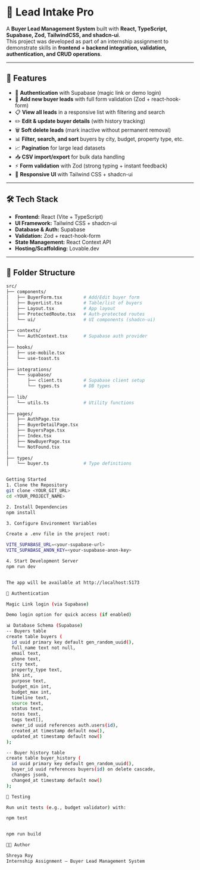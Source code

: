 # 🏡 Lead Intake Pro

A **Buyer Lead Management System** built with **React, TypeScript, Supabase, Zod, TailwindCSS, and shadcn-ui**.  
This project was developed as part of an internship assignment to demonstrate skills in **frontend + backend integration, validation, authentication, and CRUD operations**.

---

## 🚀 Features

- 🔑 **Authentication** with Supabase (magic link or demo login)
- 📝 **Add new buyer leads** with full form validation (Zod + react-hook-form)
- 📋 **View all leads** in a responsive list with filtering and search
- ✏️ **Edit & update buyer details** (with history tracking)
- 🗑️ **Soft delete leads** (mark inactive without permanent removal)
- 📊 **Filter, search, and sort** buyers by city, budget, property type, etc.
- 📈 **Pagination** for large lead datasets
- 📥 **CSV import/export** for bulk data handling
- ⚡ **Form validation** with Zod (strong typing + instant feedback)
- 🎨 **Responsive UI** with Tailwind CSS + shadcn-ui

---

## 🛠️ Tech Stack

- **Frontend:** React (Vite + TypeScript)
- **UI Framework:** Tailwind CSS + shadcn-ui
- **Database & Auth:** Supabase
- **Validation:** Zod + react-hook-form
- **State Management:** React Context API
- **Hosting/Scaffolding:** Lovable.dev

---

## 📂 Folder Structure

```bash
src/
├── components/
│   ├── BuyerForm.tsx        # Add/Edit buyer form
│   ├── BuyerList.tsx        # Table/list of buyers
│   ├── Layout.tsx           # App layout
│   ├── ProtectedRoute.tsx   # Auth-protected routes
│   └── ui/                  # UI components (shadcn-ui)
│
├── contexts/
│   └── AuthContext.tsx      # Supabase auth provider
│
├── hooks/
│   ├── use-mobile.tsx
│   └── use-toast.ts
│
├── integrations/
│   └── supabase/
│       ├── client.ts        # Supabase client setup
│       └── types.ts         # DB types
│
├── lib/
│   └── utils.ts             # Utility functions
│
├── pages/
│   ├── AuthPage.tsx
│   ├── BuyerDetailPage.tsx
│   ├── BuyersPage.tsx
│   ├── Index.tsx
│   ├── NewBuyerPage.tsx
│   └── NotFound.tsx
│
├── types/
│   └── buyer.ts             # Type definitions


Getting Started
1. Clone the Repository
git clone <YOUR_GIT_URL>
cd <YOUR_PROJECT_NAME>

2. Install Dependencies
npm install

3. Configure Environment Variables

Create a .env file in the project root:

VITE_SUPABASE_URL=<your-supabase-url>
VITE_SUPABASE_ANON_KEY=<your-supabase-anon-key>

4. Start Development Server
npm run dev


The app will be available at http://localhost:5173

🔑 Authentication

Magic Link login (via Supabase)

Demo login option for quick access (if enabled)

📊 Database Schema (Supabase)
-- Buyers table
create table buyers (
  id uuid primary key default gen_random_uuid(),
  full_name text not null,
  email text,
  phone text,
  city text,
  property_type text,
  bhk int,
  purpose text,
  budget_min int,
  budget_max int,
  timeline text,
  source text,
  status text,
  notes text,
  tags text[],
  owner_id uuid references auth.users(id),
  created_at timestamp default now(),
  updated_at timestamp default now()
);

-- Buyer history table
create table buyer_history (
  id uuid primary key default gen_random_uuid(),
  buyer_id uuid references buyers(id) on delete cascade,
  changes jsonb,
  changed_at timestamp default now()
);

🧪 Testing

Run unit tests (e.g., budget validator) with:

npm test


npm run build

👩‍💻 Author

Shreya Roy
Internship Assignment – Buyer Lead Management System